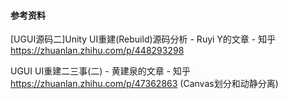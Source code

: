 #### 参考资料

[UGUI源码二]Unity UI重建(Rebuild)源码分析 - Ruyi Y的文章 - 知乎 https://zhuanlan.zhihu.com/p/448293298

UGUI UI重建二三事(二) - 黄建泉的文章 - 知乎 https://zhuanlan.zhihu.com/p/47362863
(Canvas划分和动静分离)
